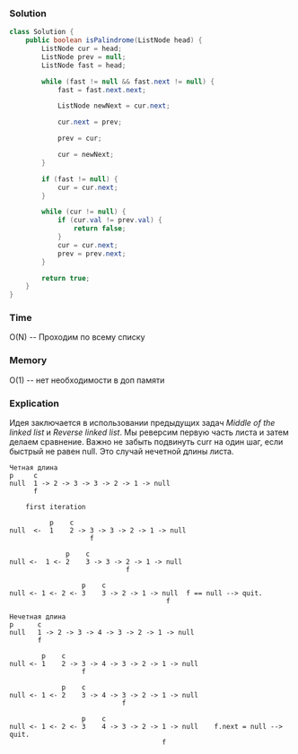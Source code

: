 ### Solution
```java
class Solution {
    public boolean isPalindrome(ListNode head) {
        ListNode cur = head;
        ListNode prev = null;
        ListNode fast = head;

        while (fast != null && fast.next != null) {
            fast = fast.next.next;

            ListNode newNext = cur.next;

            cur.next = prev;

            prev = cur;

            cur = newNext;
        }

        if (fast != null) {
            cur = cur.next;
        }

        while (cur != null) {
            if (cur.val != prev.val) {
                return false;
            }
            cur = cur.next;
            prev = prev.next;
        }

        return true;
    }
}
```
### Time
O(N) -- Проходим по всему списку
### Memory
O(1) -- нет необходимости в доп памяти
### Explication
Идея заключается в использовании предыдущих задач _Middle of the linked list_ и 
_Reverse linked list_. Мы реверсим первую часть листа и затем делаем сравнение.
Важно не забыть подвинуть curr на один шаг, если быстрый не равен null. Это случай нечетной длины листа.
```text
Четная длина
p     c
null  1 -> 2 -> 3 -> 3 -> 2 -> 1 -> null
      f

    first iteration

          p    c
null  <-  1    2 -> 3 -> 3 -> 2 -> 1 -> null
                    f

              p    c
null <-  1 <- 2    3 -> 3 -> 2 -> 1 -> null
                             f

                  p    c
null <- 1 <- 2 <- 3    3 -> 2 -> 1 -> null  f == null --> quit.
                                       f
```
```text
Нечетная длина
p      c
null   1 -> 2 -> 3 -> 4 -> 3 -> 2 -> 1 -> null
       f

        p    c
null <- 1    2 -> 3 -> 4 -> 3 -> 2 -> 1 -> null
                  f

             p    c
null <- 1 <- 2    3 -> 4 -> 3 -> 2 -> 1 -> null
                            f

                  p    c
null <- 1 <- 2 <- 3    4 -> 3 -> 2 -> 1 -> null    f.next = null --> quit.
                                      f
```
